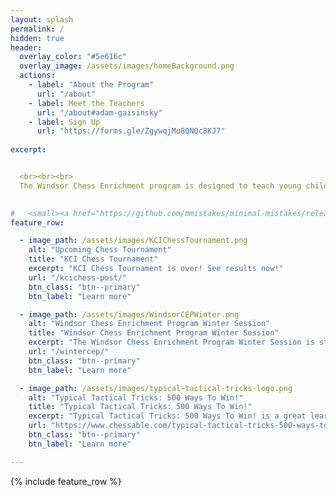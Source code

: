 ```yaml
---
layout: splash
permalink: /
hidden: true
header:
  overlay_color: "#5e616c"
  overlay_image: /assets/images/homeBackground.png
  actions:
    - label: "About the Program"
      url: "/about"
    - label: Meet the Teachers
      url: "/about#adam-gaisinsky"
    - label: Sign Up
      url: "https://forms.gle/ZgywqjMu8QNQc8KJ7"
  
excerpt: 


  <br><br><br>
  The Windsor Chess Enrichment program is designed to teach young children how to play and enjoy chess. We offer chess classes for students at all skill levels and provide a welcoming and engaging atmosphere for them to play against each other. We also provide private lessons to those students that would like more personalized coaching.
  

#   <small><a href="https://github.com/mmistakes/minimal-mistakes/releases/tag/4.24.0">Latest release v4.24.0</a></small>
feature_row:

  - image_path: /assets/images/KCIChessTournament.png
    alt: "Upcoming Chess Tournament"
    title: "KCI Chess Tournament"
    excerpt: "KCI Chess Tournament is over! See results now!"
    url: "/kcichess-post/"
    btn_class: "btn--primary"
    btn_label: "Learn more"   

  - image_path: /assets/images/WindsorCEPWinter.png
    alt: "Windsor Chess Enrichment Program Winter Session"
    title: "Windsor Chess Enrichment Program Winter Session"
    excerpt: "The Windsor Chess Enrichment Program Winter Session is starting after the New Year! Learn more by clicking the button below!"
    url: "/wintercep/"
    btn_class: "btn--primary"
    btn_label: "Learn more"

  - image_path: /assets/images/typical-tactical-tricks-logo.png
    alt: "Typical Tactical Tricks: 500 Ways To Win!"
    title: "Typical Tactical Tricks: 500 Ways To Win!"
    excerpt: "Typical Tactical Tricks: 500 Ways To Win! is a great learning resource created by teachers at the Windsor Chess Enrichment Program!"
    url: "https://www.chessable.com/typical-tactical-tricks-500-ways-to-win/course/77784/"
    btn_class: "btn--primary"
    btn_label: "Learn more"

---
```


{% include feature_row %}